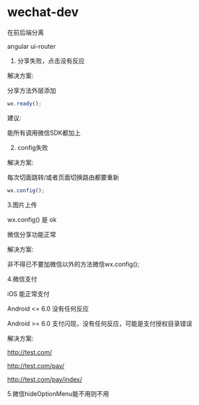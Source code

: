 # wechat-dev
在前后端分离

angular ui-router

1. 分享失败，点击没有反应

解决方案:

分享方法外层添加

``` js
wx.ready();
```
建议:

能所有调用微信SDK都加上

2. config失败

解决方案:

每次切面跳转/或者页面切换路由都要重新

``` js
wx.config();
```

3.图片上传

wx.config() 是 ok

微信分享功能正常

解决方案:

非不得已不要加微信以外的方法微信wx.config();

4.微信支付

iOS 能正常支付

Android <= 6.0 没有任何反应

Android >= 6.0 支付闪现，没有任何反应，可能是支付授权目录错误

解决方案:

http://test.com/

http://test.com/pay/

http://test.com/pay/index/

5.微信hideOptionMenu能不用则不用
